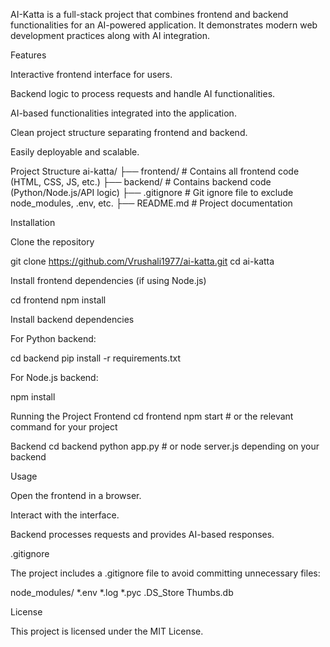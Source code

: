 AI-Katta is a full-stack project that combines frontend and backend functionalities for an AI-powered application. It demonstrates modern web development practices along with AI integration.

Features

Interactive frontend interface for users.

Backend logic to process requests and handle AI functionalities.

AI-based functionalities integrated into the application.

Clean project structure separating frontend and backend.

Easily deployable and scalable.

Project Structure
ai-katta/
├── frontend/       # Contains all frontend code (HTML, CSS, JS, etc.)
├── backend/        # Contains backend code (Python/Node.js/API logic)
├── .gitignore      # Git ignore file to exclude node_modules, .env, etc.
├── README.md       # Project documentation

Installation

Clone the repository

git clone https://github.com/Vrushali1977/ai-katta.git
cd ai-katta


Install frontend dependencies (if using Node.js)

cd frontend
npm install


Install backend dependencies

For Python backend:

cd backend
pip install -r requirements.txt


For Node.js backend:

npm install

Running the Project
Frontend
cd frontend
npm start   # or the relevant command for your project

Backend
cd backend
python app.py   # or node server.js depending on your backend

Usage

Open the frontend in a browser.

Interact with the interface.

Backend processes requests and provides AI-based responses.

.gitignore

The project includes a .gitignore file to avoid committing unnecessary files:

node_modules/
*.env
*.log
*.pyc
.DS_Store
Thumbs.db

License

This project is licensed under the MIT License.
